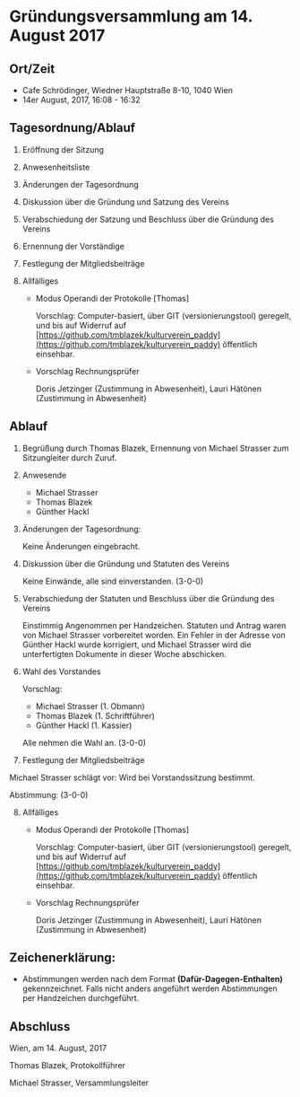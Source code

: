 # Gründungsversammlung am 14. August 2017

## Ort/Zeit

 * Cafe Schrödinger, Wiedner Hauptstraße 8-10, 1040 Wien
 * 14er August, 2017, 16:08 - 16:32 

## Tagesordnung/Ablauf

1. Eröffnung der Sitzung
2. Anwesenheitsliste
3. Änderungen der Tagesordnung
4. Diskussion über die Gründung und Satzung des Vereins
5. Verabschiedung der Satzung und Beschluss über die Gründung des Vereins
6. Ernennung der Vorständige
7. Festlegung der Mitgliedsbeiträge
8. Allfälliges

    * Modus Operandi der Protokolle [Thomas]
        
        Vorschlag: Computer-basiert, über GIT (versionierungstool) geregelt, und bis auf Widerruf auf [https://github.com/tmblazek/kulturverein_paddy](https://github.com/tmblazek/kulturverein_paddy) öffentlich einsehbar.
    
    * Vorschlag Rechnungsprüfer 
    
        Doris Jetzinger (Zustimmung in Abwesenheit), 
        Lauri Hätönen (Zustimmung in Abwesenheit)

## Ablauf

1. Begrüßung durch Thomas Blazek, Ernennung von Michael Strasser zum Sitzungleiter durch Zuruf. 
2. Anwesende
    * Michael Strasser
    * Thomas Blazek
    * Günther Hackl
3. Änderungen der Tagesordnung:

    Keine Änderungen eingebracht. 

4. Diskussion über die Gründung und Statuten des Vereins

    Keine Einwände, alle sind einverstanden. (3-0-0)
 
 5. Verabschiedung der Statuten und Beschluss über die Gründung des Vereins

    Einstimmig Angenommen per Handzeichen. Statuten und Antrag waren von Michael
    Strasser vorbereitet worden. Ein Fehler in der Adresse von Günther Hackl wurde
    korrigiert, und Michael Strasser wird die unterfertigten Dokumente in dieser
    Woche abschicken.
 
 6. Wahl des Vorstandes

    Vorschlag: 

    * Michael Strasser (1. Obmann)
    * Thomas Blazek (1. Schriftführer)
    * Günther Hackl (1. Kassier)

    Alle nehmen die Wahl an.  (3-0-0)


7. Festlegung der Mitgliedsbeiträge

Michael Strasser schlägt vor: Wird bei Vorstandssitzung bestimmt. 

Abstimmung: (3-0-0)

8. Allfälliges

    * Modus Operandi der Protokolle [Thomas]
        
        Vorschlag: Computer-basiert, über GIT (versionierungstool) geregelt, und bis auf Widerruf auf [https://github.com/tmblazek/kulturverein_paddy](https://github.com/tmblazek/kulturverein_paddy) öffentlich einsehbar.
    
    * Vorschlag Rechnungsprüfer 

        Doris Jetzinger (Zustimmung in Abwesenheit), 
        Lauri Hätönen (Zustimmung in Abwesenheit)
        


## Zeichenerklärung:

* Abstimmungen werden nach dem Format **(Dafür-Dagegen-Enthalten)** gekennzeichnet.
  Falls nicht anders angeführt werden Abstimmungen per Handzeichen durchgeführt.

## Abschluss
 Wien, am 14. August, 2017

 Thomas Blazek, Protokollführer
 
 Michael Strasser, Versammlungsleiter
